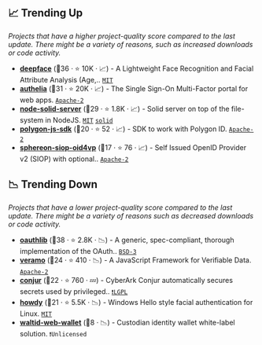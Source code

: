 ## 📈 Trending Up

_Projects that have a higher project-quality score compared to the last update. There might be a variety of reasons, such as increased downloads or code activity._

- <b><a href="https://github.com/serengil/deepface">deepface</a></b> (🥇36 ·  ⭐ 10K · 📈) - A Lightweight Face Recognition and Facial Attribute Analysis (Age,.. <code><a href="http://bit.ly/34MBwT8">MIT</a></code>
- <b><a href="https://github.com/authelia/authelia">authelia</a></b> (🥈31 ·  ⭐ 20K · 📈) - The Single Sign-On Multi-Factor portal for web apps. <code><a href="http://bit.ly/3nYMfla">Apache-2</a></code>
- <b><a href="https://github.com/nodeSolidServer/node-solid-server">node-solid-server</a></b> (🥇29 ·  ⭐ 1.8K · 📈) - Solid server on top of the file-system in NodeJS. <code><a href="http://bit.ly/34MBwT8">MIT</a></code> <a href="https://solidproject.org/"><code>solid</code></a>
- <b><a href="https://github.com/0xPolygonID/js-sdk">polygon-js-sdk</a></b> (🥈20 ·  ⭐ 52 · 📈) - SDK to work with Polygon ID. <code><a href="http://bit.ly/3nYMfla">Apache-2</a></code>
- <b><a href="https://github.com/Sphereon-Opensource/SIOP-OID4VP">sphereon-siop-oid4vp</a></b> (🥇17 ·  ⭐ 76 · 📈) - Self Issued OpenID Provider v2 (SIOP) with optional.. <code><a href="http://bit.ly/3nYMfla">Apache-2</a></code>

## 📉 Trending Down

_Projects that have a lower project-quality score compared to the last update. There might be a variety of reasons such as decreased downloads or code activity._

- <b><a href="https://github.com/oauthlib/oauthlib">oauthlib</a></b> (🥇38 ·  ⭐ 2.8K · 📉) - A generic, spec-compliant, thorough implementation of the OAuth.. <code><a href="http://bit.ly/3aKzpTv">BSD-3</a></code>
- <b><a href="https://github.com/decentralized-identity/veramo">veramo</a></b> (🥇24 ·  ⭐ 410 · 📉) - A JavaScript Framework for Verifiable Data. <code><a href="http://bit.ly/3nYMfla">Apache-2</a></code>
- <b><a href="https://github.com/cyberark/conjur">conjur</a></b> (🥉22 ·  ⭐ 760 · 💤) - CyberArk Conjur automatically secures secrets used by privileged.. <code><a href="https://tldrlegal.com/search?q=LGPL">❗️LGPL</a></code>
- <b><a href="https://github.com/boltgolt/howdy">howdy</a></b> (🥉21 ·  ⭐ 5.5K · 📉) - Windows Hello style facial authentication for Linux. <code><a href="http://bit.ly/34MBwT8">MIT</a></code>
- <b><a href="https://github.com/walt-id/waltid-web-wallet">waltid-web-wallet</a></b> (🥉8 · 📉) - Custodian identity wallet white-label solution. <code>❗Unlicensed</code>

